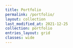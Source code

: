 ```yaml
---
title: Portfolio
permalink: /portfolio/
layout: collection
last_modified_at: 2021-12-25
collection: portfolio
entries_layout: grid
classes: wide
---
```



